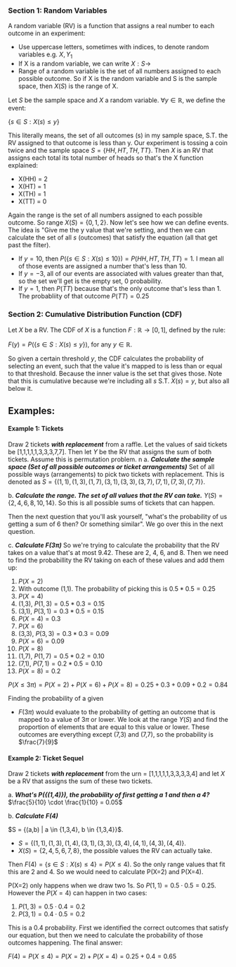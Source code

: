 
### Section 1:  Random Variables
A random variable (RV) is a function that assigns a real number to each outcome in an experiment:
- Use uppercase letters, sometimes with indices, to denote random variables e.g. $X, Y_{1}$
- If X is a random variable, we can write $X : S \rightarrow$
- Range of a random variable is the set of all numbers assigned to each possible outcome. So if X is the random variable and S is the sample space, then $X(S)$ is the range of X.

Let $S$ be the sample space and $X$ a random variable. $\forall y \in \mathbb{R}$, we define the event: 

{$s \in S : X(s) \leq y$}

This literally means, the set of all outcomes (s) in my sample space, S.T. the RV assigned to that outcome is less than y. Our experiment is tossing a coin twice and the sample space $S = \{HH, HT, TH, TT\}$. Then $X$ is an RV that assigns each total its total number of heads so that's the X function explained:
- X(HH) = 2
- X(HT) = 1
- X(TH) = 1
- X(TT) = 0

Again the range is the set of all numbers assigned to each possible outcome. So range $X(S) = \{0, 1, 2\}$. Now let's see how we can define events. The idea is "Give me the y value that we're setting, and then we can calculate the set of all $s$ (outcomes) that satisfy the equation (all that get past the filter). 
- If $y=10$, then $P(\{ s \in S : X(s) \leq 10 \}) = P({HH, HT, TH, TT}) = 1$. I mean all of those events are assigned a number that's less than 10.
- If $y=-3$, all of our events are associated with values greater than that, so the set we'll get is the empty set, 0 probability.
- If $y=1$, then $P({TT})$ because that's the only outcome that's less than 1. The probabliity of that outcome $P({TT}) = 0.25$

### Section 2: Cumulative Distribution Function (CDF)
Let $X$ be a RV. The CDF of $X$ is a function $F : \mathbb{R} \rightarrow [0,1]$, defined by the rule:

$F(y) = P(\{ s \in S : X(s) \leq y \})$, for any $y \in \mathbb{R}$.

So given a certain threshold $y$, the CDF calculates the probability of selecting an event, such that the value it's mapped to is less than or equal to that threshold. Because the inner value is the set that gives those. Note that this is cumulative because we're including all $s$ S.T. $X(s) = y$, but also all below it.


## Examples:

#### Example 1: Tickets
Draw 2 tickets ***with replacement*** from a raffle. Let the values of said tickets be [1,1,1,1,1,3,3,3,7,7]. Then let $Y$ be the RV that assigns the sum of both tickets. Assume this is permutation problem.
 n
a. ***Calculate the sample space (Set of all possible outcomes or ticket arrangements)***
Set of all possible ways (arrangements) to pick two tickets with replacement. This is denoted as $S = \{ (1,1), (1,3), (1,7), (3,1), (3,3), (3,7), (7,1), (7,3), (7,7) \}$.

b. ***Calculate the range. The set of all values that the RV can take.***
$Y(S) = \{ 2, 4, 6, 8, 10, 14\}$. So this is all possible sums of tickets that can happen.

Then the next question that you'll ask yourself, "what's the probability of us getting a sum of 6 then? Or something similar". We go over this in the next question.

c. ***Calculate $F(3\pi)$***
So we're trying to calculate the probability that the RV takes on a value that's at most 9.42. These are 2, 4, 6, and 8. Then we need to find the probabillity the RV taking on each of these values and add them up:
1. $P(X=2)$
  1. With outcome (1,1). The probability of picking this is $0.5 * 0.5 = 0.25$
2. $P(X=4)$
  1. (1,3), $P(1,3) = 0.5 * 0.3 = 0.15$
  2. (3,1), $P(3,1) = 0.3 * 0.5 = 0.15$
  3. $P(X=4)=0.3$
2. $P(X=6)$
  1. (3,3), $P(3,3) = 0.3 * 0.3 = 0.09$
  2. $P(X=6)=0.09$
2. $P(X=8)$
  1. (1,7), $P(1,7) = 0.5 * 0.2 = 0.10$
  2. (7,1), $P(7,1) = 0.2 * 0.5 = 0.10$
  3. $P(X=8)=0.2$

$P(X \leq 3\pi) = P(X=2)+P(X=6)+P(X=8)= 0.25+0.3+0.09+0.2=0.84$

Finding the probability of a given 

- $F(3\pi)$ would evaluate to the probability of getting an outcome that is mapped to a value of $3\pi$ or lower. We look at the range $Y(S)$ and find the proportion of elements that are equal to this value or lower. These outcomes are everything except (7,3) and (7,7), so the probability is $\frac{7}{9}$

#### Example 2: Ticket Sequel
Draw 2 tickets ***with replacement*** from the urn = [1,1,1,1,1,3,3,3,3,4] and let $X$ be a RV that assigns the sum of these two tickets.

a. ***What's P({(1,4)}), the probability of first getting a 1 and then a 4?***
$\frac{5}{10} \cdot \frac{1}{10} = 0.05$

b. ***Calculate F(4)***

$S = \{(a,b) | a \in \{1,3,4}\, b \in \{1,3,4\}\}$. 

- $S = \{ (1,1), (1,3), (1,4), (3,1), (3,3), (3,4), (4,1), (4,3), (4,4)\}$.
- $X(S) = \{ 2, 4, 5, 6, 7, 8\}$, the possible values the RV can actually take.

Then $F(4) = \{ s \in S : X(s) \leq 4 \} = P(X \leq 4)$. So the only range values that fit this are 2 and 4. So we would need to calculate P(X=2) and P(X=4).


P(X=2) only happens when we draw two 1s. So $P(1,1) = 0.5 \cdot 0.5 = 0.25$. However the $P(X=4)$ can happen in two cases:
1. $P(1,3) = 0.5 \cdot 0.4 = 0.2$
2. $P(3,1) = 0.4 \cdot 0.5 = 0.2$

This is a 0.4 probability. First we identified the correct outcomes that satisfy our equation, but then we need to calculate the probability of those outcomes happening. The final answer:

$F(4) = P(X \leq 4) = P(X=2) + P(X=4) = 0.25 + 0.4 = 0.65$


